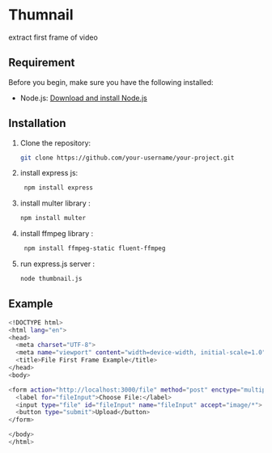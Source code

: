 # Thumnail
extract first frame of video


## Requirement

Before you begin, make sure you have the following installed:

- Node.js: [Download and install Node.js](https://nodejs.org/)

## Installation

1. Clone the repository:

   ```bash
   git clone https://github.com/your-username/your-project.git


2. install express js:

   ```bash
    npm install express
   
3. install multer library :

   ```bash
   npm install multer

4. install ffmpeg library :

   ```bash
    npm install ffmpeg-static fluent-ffmpeg

5. run express.js server :

   ```bash
   node thumbnail.js

## Example

```bash
<!DOCTYPE html>
<html lang="en">
<head>
  <meta charset="UTF-8">
  <meta name="viewport" content="width=device-width, initial-scale=1.0">
  <title>File First Frame Example</title>
</head>
<body>

<form action="http://localhost:3000/file" method="post" enctype="multipart/form-data">
  <label for="fileInput">Choose File:</label>
  <input type="file" id="fileInput" name="fileInput" accept="image/*">
  <button type="submit">Upload</button>
</form>

</body>
</html>

   

